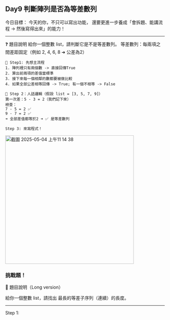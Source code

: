 ## Day9 判斷陣列是否為等差數列

今日目標：
今天的你，不只可以寫出功能，
還要更進一步養成「會拆題、能講流程 → 然後寫得出來」的能力！

---
❓ 題目說明
給你一個整數 list，請判斷它是不是等差數列。
等差數列：每兩項之間差距固定（例如 2, 4, 6, 8 ➜ 公差為2）
```
🧠 Step1: 先想主流程
1. 陣列裡只有兩個數 -> 直接回傳True
2. 算出前兩項的差值當標準
3. 接下來每一個相鄰的數都要被做比較
4. 如果全部公差相等回傳 -> True; 有一個不相等 -> False
```

```
🧪 Step 2：人話邏輯（假設 list = [3, 5, 7, 9]）
第一次差：5 - 3 = 2（我們記下來）
檢查：
7 - 5 = 2 ✅
9 - 7 = 2 ✅
➜ 全部差值都等於2 ➜ ✅ 是等差數列
```

```
Step 3: 來寫程式！
```
<img width="406" alt="截圖 2025-05-04 上午11 14 38" src="https://github.com/user-attachments/assets/eb08859d-b92f-4c83-b885-15d3241a8343" />

### 挑戰題！

🧠 題目說明（Long version）

給你一個整數 list，請找出 最長的等差子序列（連續）的長度。

---
Step 1:














